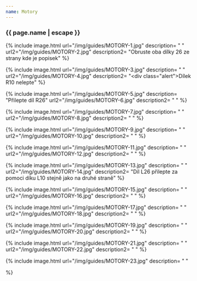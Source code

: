 ```yaml
---
name: Motory
---
```

### {{ page.name | escape }}




{% include image.html
    url="/img/guides/MOTORY-1.jpg"
    description=
        " "
    url2="/img/guides/MOTORY-2.jpg"
    description2=
        "Obruste oba dílky 26 ze strany kde je popisek"
%}

{% include image.html
    url="/img/guides/MOTORY-3.jpg"
    description=
        " "
    url2="/img/guides/MOTORY-4.jpg"
    description2=
        "<div class=\"alert\">Dílek R10 nelepte</div>"
%}

{% include image.html
    url="/img/guides/MOTORY-5.jpg"
    description=
        "Přilepte díl R26"
    url2="/img/guides/MOTORY-6.jpg"
    description2=
        " "
%}

{% include image.html
    url="/img/guides/MOTORY-7.jpg"
    description=
        " "
    url2="/img/guides/MOTORY-8.jpg"
    description2=
        " "
%}

{% include image.html
    url="/img/guides/MOTORY-9.jpg"
    description=
        " "
    url2="/img/guides/MOTORY-10.jpg"
    description2=
        " "
%}

{% include image.html
    url="/img/guides/MOTORY-11.jpg"
    description=
        " "
    url2="/img/guides/MOTORY-12.jpg"
    description2=
        " "
%}

{% include image.html
    url="/img/guides/MOTORY-13.jpg"
    description=
        " "
    url2="/img/guides/MOTORY-14.jpg"
    description2=
        "Díl L26 přilepte za pomoci díku L10 stejně jako na druhé straně"
%}

{% include image.html
    url="/img/guides/MOTORY-15.jpg"
    description=
        " "
    url2="/img/guides/MOTORY-16.jpg"
    description2=
        " "
%}

{% include image.html
    url="/img/guides/MOTORY-17.jpg"
    description=
        " "
    url2="/img/guides/MOTORY-18.jpg"
    description2=
        " "
%}

{% include image.html
    url="/img/guides/MOTORY-19.jpg"
    description=
        " "
    url2="/img/guides/MOTORY-20.jpg"
    description2=
        " "
%}

{% include image.html
    url="/img/guides/MOTORY-21.jpg"
    description=
        " "
    url2="/img/guides/MOTORY-22.jpg"
    description2=
        " "
%}

{% include image.html
    url="/img/guides/MOTORY-23.jpg"
    description=
        " "

%}
